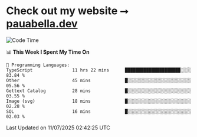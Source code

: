 # Check out my website ⭢ [pauabella.dev](https://pauabella.dev)

<!--START_SECTION:waka-->
![Code Time](http://img.shields.io/badge/Code%20Time-4%2C584%20hrs%2029%20mins-blue)

📊 **This Week I Spent My Time On** 

```text
💬 Programming Languages: 
TypeScript               11 hrs 22 mins      █████████████████████░░░░   83.84 % 
Other                    45 mins             █░░░░░░░░░░░░░░░░░░░░░░░░   05.56 % 
Gettext Catalog          28 mins             █░░░░░░░░░░░░░░░░░░░░░░░░   03.55 % 
Image (svg)              18 mins             █░░░░░░░░░░░░░░░░░░░░░░░░   02.28 % 
SQL                      16 mins             █░░░░░░░░░░░░░░░░░░░░░░░░   02.03 % 
```


 Last Updated on 11/07/2025 02:42:25 UTC
<!--END_SECTION:waka-->
